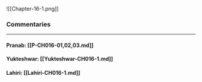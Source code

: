![[Chapter-16-1.png]]

### Commentaries

---

#### Pranab: [[P-CH016-01,02,03.md]]

#### Yukteshwar: [[Yukteshwar-CH016-1.md]]

#### Lahiri: [[Lahiri-CH016-1.md]]
